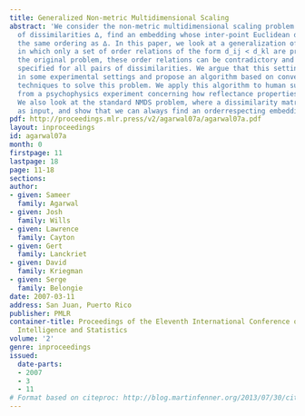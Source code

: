 ```yaml
---
title: Generalized Non-metric Multidimensional Scaling
abstract: 'We consider the non-metric multidimensional scaling problem: given a set
  of dissimilarities ∆, find an embedding whose inter-point Euclidean distances have
  the same ordering as ∆. In this paper, we look at a generalization of this problem
  in which only a set of order relations of the form d_ij < d_kl are provided. Unlike
  the original problem, these order relations can be contradictory and need not be
  specified for all pairs of dissimilarities. We argue that this setting is more natural
  in some experimental settings and propose an algorithm based on convex optimization
  techniques to solve this problem. We apply this algorithm to human subject data
  from a psychophysics experiment concerning how reflectance properties are perceived.
  We also look at the standard NMDS problem, where a dissimilarity matrix ∆is provided
  as input, and show that we can always find an orderrespecting embedding of ∆.'
pdf: http://proceedings.mlr.press/v2/agarwal07a/agarwal07a.pdf
layout: inproceedings
id: agarwal07a
month: 0
firstpage: 11
lastpage: 18
page: 11-18
sections: 
author:
- given: Sameer
  family: Agarwal
- given: Josh
  family: Wills
- given: Lawrence
  family: Cayton
- given: Gert
  family: Lanckriet
- given: David
  family: Kriegman
- given: Serge
  family: Belongie
date: 2007-03-11
address: San Juan, Puerto Rico
publisher: PMLR
container-title: Proceedings of the Eleventh International Conference on Artificial
  Intelligence and Statistics
volume: '2'
genre: inproceedings
issued:
  date-parts:
  - 2007
  - 3
  - 11
# Format based on citeproc: http://blog.martinfenner.org/2013/07/30/citeproc-yaml-for-bibliographies/
---
```

